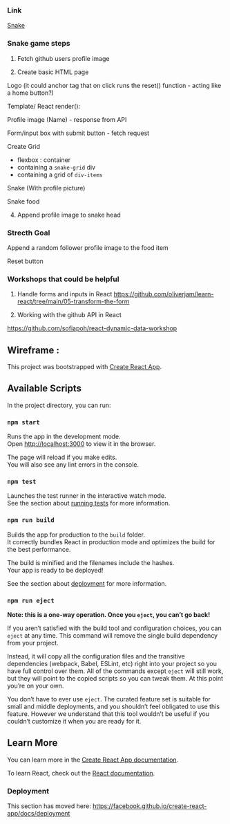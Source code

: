 ### Link

[Snake](https://optimistic-meitner-fd247f.netlify.app/)

### Snake game steps

1. Fetch github users profile image

2. Create basic HTML page

Logo (it could anchor tag that on click runs the reset() function - acting like a home button?)

Template/ React render():

Profile image (Name) - response from API

Form/input box with submit button - fetch request

Create Grid

- flexbox : container
- containing a `snake-grid` div
- containing a grid of `div-items`

Snake (With profile picture)

Snake food

4. Append profile image to snake head

### Strecth Goal

Append a random follower profile image to the food item

Reset button

### Workshops that could be helpful

1. Handle forms and inputs in React
   https://github.com/oliverjam/learn-react/tree/main/05-transform-the-form

2. Working with the github API in React

https://github.com/sofiapoh/react-dynamic-data-workshop

## Wireframe :

[](https://whimsical.com/N6EzDrGo1RbQ1GXMGJscGy)

This project was bootstrapped with [Create React App](https://github.com/facebook/create-react-app).

## Available Scripts

In the project directory, you can run:

### `npm start`

Runs the app in the development mode.<br />
Open [http://localhost:3000](http://localhost:3000) to view it in the browser.

The page will reload if you make edits.<br />
You will also see any lint errors in the console.

### `npm test`

Launches the test runner in the interactive watch mode.<br />
See the section about [running tests](https://facebook.github.io/create-react-app/docs/running-tests) for more information.

### `npm run build`

Builds the app for production to the `build` folder.<br />
It correctly bundles React in production mode and optimizes the build for the best performance.

The build is minified and the filenames include the hashes.<br />
Your app is ready to be deployed!

See the section about [deployment](https://facebook.github.io/create-react-app/docs/deployment) for more information.

### `npm run eject`

**Note: this is a one-way operation. Once you `eject`, you can’t go back!**

If you aren’t satisfied with the build tool and configuration choices, you can `eject` at any time. This command will remove the single build dependency from your project.

Instead, it will copy all the configuration files and the transitive dependencies (webpack, Babel, ESLint, etc) right into your project so you have full control over them. All of the commands except `eject` will still work, but they will point to the copied scripts so you can tweak them. At this point you’re on your own.

You don’t have to ever use `eject`. The curated feature set is suitable for small and middle deployments, and you shouldn’t feel obligated to use this feature. However we understand that this tool wouldn’t be useful if you couldn’t customize it when you are ready for it.

## Learn More

You can learn more in the [Create React App documentation](https://facebook.github.io/create-react-app/docs/getting-started).

To learn React, check out the [React documentation](https://reactjs.org/).

### Deployment

This section has moved here: https://facebook.github.io/create-react-app/docs/deployment
